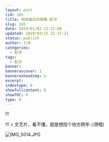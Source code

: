 ```yaml
---
layout: post
cid: 165
title: 地球最后的夜晚-影评
slug: 165
date: 2019/01/02 22:22:00
updated: 2019/03/15 22:37:21
status: publish
author: 七木
categories: 
  - 影评
tags: 
  - 影评
banner: 
bannerascover: 1
bannerasheadimg: 1
excerpt: 
indextype: 0
showfullcontent: 0
showTOC: 0
type: 0
---
```



!!!
<div class="douban-single" data-type="movie" data-id="26633257" data-rating="7.0"></div>
!!!
> 文艺片，看不懂，就是想找个地方跨年::(滑稽) 

![IMG_5014.JPG][1]


  [1]: https://qimu-1251828023.cos.ap-guangzhou.myqcloud.com/2019/01/02/1546438878.jpg